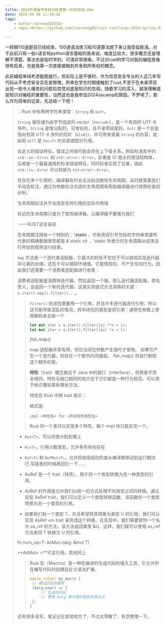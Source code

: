 ```yaml
---
title: 2024开源操作系统训练营第一阶段总结-dmw
date: 2024-04-28 11:19:42
tags:
    - author:<dream233333>
    - repo:<https://github.com/LearningOS/rust-rustlings-2024-spring-dream233333>

---
```


​        一转眼110道题目已经结束，100道语法练习和10道算法题下来让我受益匪浅。对于此前只有一些c语言和python语言基础的我来说，难度比较大，很多概念还是理解不清楚，算法也是临时学的，可谓非常艰难。不过对rust的学习对我的编程思维很有启发，也是我第一次直接接触到并发和所有权的概念。

​         此前编程单纯考虑能跑就行，但实际上是不够的，作为信息安全专业的人这几年写代码从不考虑安全实在是惭愧，所幸在学生时期接触到了rust,不至于在未来项目出现一些令人痛苦的问题后惊觉对底层知识的忽视。随着学习的深入，越发理解底层知识对编程的重要性，当然这也是我参加2024oscamp的原因。不罗嗦了，那么作为简单的记录，先总结一下吧！

> ：Rust 中有两种字符串类型：`String` 和 `&str`。
>
> `String` 被存储为由字节组成的 vector（`Vec<u8>`），是一个有效的 UTF-8 序列。`String` 是堆分配的，可增长的，且不是零结尾的。`&str` 是一个总是指向有效 UTF-8 序列的切片（`&[u8]`），并可用来查看 `String` 的内容，就如同 `&[T]` 是 `Vec<T>` 的全部或部分引用。
>
> 自定义的错误特征，错误之间很可能会存在上下级关系，例如标准库中的 `std::io::Error `和 `std::error::Error`，前者是 IO 相关的错误结构体，后者是一个最最通用的标准错误特征，同时前者实现了后者，因此 `std::io::Error` 可以转换为 `std:error::Error`。
>
> 在存在多个引用时，编译器有时会无法自动推导生命周期，此时就需要我们手动去标注，通过为参数标注合适的生命周期来帮助编译器进行借用检查的分析。
>
> 生命周期标注并不会改变任何引用的实际作用域 
>
> 标记的生命周期只是为了取悦编译器，让编译器不要难为我们
>
> ​																					——RUST语言圣经
>
> 
>
> 生命周期注释有一个特别的：**'static** 。所有用双引号包括的字符串常量所代表的精确数据类型都是 &'static str ，'static 所表示的生命周期从程序运行开始到程序运行结束。
>
> `map` 方法是一个迭代者适配器，它最大的好处不仅在于可以就地实现迭代器中元素的处理，还在于可以捕获环境值。它是惰性的，不产生任何行为，因此我们还需要一个消费者适配器进行收尾：
>
> 消费者适配器是消费掉迭代器，然后返回一个值。那么迭代器适配器，顾名思义，会返回一个新的迭代器，这是实现链式方法调用的关键：`v.iter().map().filter()...`。
>
> > `filter()` 的闭包需要用一个引用，并且许多迭代器迭代引用，所以这可能导致混乱的情况，其中闭包的类型是双引用：通常在参数上使用解构来去掉一个
> >
> > ```rust
> > let mut iter = a.iter().filter(|x| **x > 1);
> > let mut iter = a.iter().filter(|&x| *x > 1);
> > ```
>
> > *flat_map()*
> >
> > map 适配器非常有用，但仅当闭包参数产生值时才使用。 如果它产生一个迭代器，则存在一个额外的间接层。 flat_map() 将自行删除这个额外的层。
>
> > **特性**（trait）概念接近于 Java 中的接口（Interface），但两者不完全相同。特性与接口相同的地方在于它们都是一种行为规范，可以用于标识哪些类有哪些方法。
> >
> > 特性在 Rust 中用 trait 表示：
> >
> > 格式是:
>
> > ```
> > impl <特性名> for <所实现的类型名>
> > ```
>
> > Rust 同一个类可以实现多个特性，每个 impl 块只能实现一个。
>
> - `Box<T>`，可以将值分配到堆上
> - `Rc<T>`，引用计数类型，允许多所有权存在
> - `Ref<T>` 和 `RefMut<T>`，允许将借用规则检查从编译期移动到运行期进行.写链表的时候再回忆一下……
>
> - AsRef 是一个 trait（特质），用于将一个类型转换为另一种类型的引用。
> - AsRef 的作用是允许我们以统一的方式处理不同类型之间的转换。通过实现 AsRef trait，我们可以定义一个类型转换函数，该函数将一个类型转换为另一个类型的引用。
> - 如果我们有一个类型 T，并且希望将其转换为类型 U 的引用，我们可以实现 AsRef `<U>` trait 来完成这个转换。在实现中，我们需要提供一个名为 as_ref 的方法，该方法返回类型 &U。这样，我们就可以使用 as_ref 方法来将 T 转换为 U 的引用。
>
> fn num_sq<T: AsMut<u32>>(arg: &mut T)
>
>  **AsMut< >**可变引用。其他同上
>
> 
>
> > Rust 宏（Macros）是一种在编译时生成代码的强大工具，它允许你在编写代码时创建自定义语法扩展。
> >
> > ```rust
> > macro_rules! my_macro {
> >  // 模式匹配和展开
> >  ($arg:expr) => {
> >      // 生成的代码
> >      // 使用 $arg 来代替匹配到的表达式
> >  };
> > }
> > ```
>
> 还有很多没写，笔记记在其他地方了，不过太零散了，有空整理一下。

